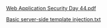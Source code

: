 [Web Application Security Day 44.pdf](https://github.com/fengsujie/Web-Application-Security-Day-44/files/9754897/Web.Application.Security.Day.44.pdf)



[Basic server-side template injection.txt](https://github.com/fengsujie/Web-Application-Security-Day-44/files/9754899/Basic.server-side.template.injection.txt)
